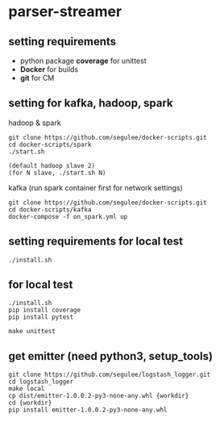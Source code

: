 # parser-streamer

## setting requirements
- python package **coverage** for unittest
- **Docker** for builds
- **git** for CM

## setting for kafka, hadoop, spark
hadoop & spark
```
git clone https://github.com/segulee/docker-scripts.git
cd docker-scripts/spark
./start.sh

(default hadoop slave 2)
(for N slave, ./start.sh N)
```
kafka (run spark container first for network settings)
```
git clone https://github.com/segulee/docker-scripts.git
cd docker-scripts/kafka
docker-compose -f on_spark.yml up
```

## setting requirements for local test
```
./install.sh
```

## for local test
```
./install.sh
pip install coverage
pip install pytest

make unittest
```

## get emitter (need python3, setup_tools)
```
git clone https://github.com/segulee/logstash_logger.git
cd logstash_logger
make local 
cp dist/emitter-1.0.0.2-py3-none-any.whl {workdir}
cd {workdir}
pip install emitter-1.0.0.2-py3-none-any.whl
```
